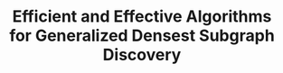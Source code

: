 ---
title: "Efficient and Effective Algorithms for Generalized Densest Subgraph Discovery"
authors:
- Yichen Xu
- Chenhao Ma
- Yixiang Fang
- admin



publication_types: ["1"]
publication: In *ACM SIGMOD 2023*
publication_short: In *SIGMOD 2023*
publishDate: "2023-02-18"

abstract: 

#tags:
#- Source Themes
featured: true

links:
---